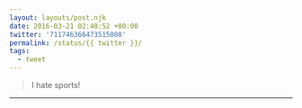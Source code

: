 ```yaml
---
layout: layouts/post.njk
date: 2016-03-21 02:48:52 +00:00
twitter: '711746366473515008'
permalink: /status/{{ twitter }}/
tags: 
  - tweet
---
```


> I hate sports!

---
